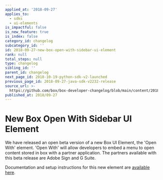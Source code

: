 ```yaml
---
applied_at: '2018-09-27'
applies_to:
  - sdks
  - ui-elements
is_impactful: false
is_new_feature: true
is_index: false
category_id: changelog
subcategory_id: ''
id: 2018-09-27-new-box-open-with-sidebar-ui-element
rank: null
total_steps: null
type: changelog
sibling_id: ''
parent_id: changelog
next_page_id: 2018-10-19-python-sdk-v2-launched
previous_page_id: 2018-09-27-java-sdk-v2232-release
source_url: >-
  https://github.com/box/box-developer-changelog/blob/main/content/2018/09-27-new-box-open-with-sidebar-ui-element.md
published_at: 2018/09-27
---
```

# New Box Open With Sidebar UI Element

We have released an open beta version of a new Box UI Element, the 'Open With'
element. 'Open With' will allow developers to embed a menu to open content
stored in box with a partner application. The partners available with this beta
release are Adobe Sign and G Suite.

Documentation and setup instructions for this new element are
[available here](guide://embed/ui-elements).